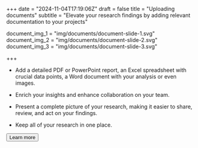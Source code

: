 +++
date = "2024-11-04T17:19:06Z"
draft = false
title = "Uploading documents"
subtitle = "Elevate your research findings by adding relevant documentation to your projects"

document_img_1 = "img/documents/document-slide-1.svg"
document_img_2 = "img/documents/document-slide-2.svg"
document_img_3 = "img/documents/document-slide-3.svg"


+++

* Add a detailed PDF or PowerPoint report, an Excel spreadsheet with crucial data points, a Word document with your analysis or even images. 

* Enrich your insights and enhance collaboration on your team. 

* Present a complete picture of your research, making it easier to share, review, and act on your findings. 

* Keep all of your research in one place.

<button type="button" class="btn btn-success d-none d-sm-block" onclick="window.location.href='https://help.crunch.io/'">Learn more</button>
